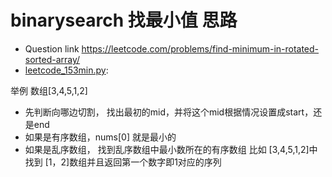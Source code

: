 # binarysearch 找最小值 思路  
* Question link  https://leetcode.com/problems/find-minimum-in-rotated-sorted-array/
* [leetcode_153min.py](./leetcode_153min.py):

举例 数组[3,4,5,1,2] 
* 先判断向哪边切割， 找出最初的mid，并将这个mid根据情况设置成start，还是end
* 如果是有序数组，nums[0] 就是最小的
* 如果是乱序数组， 找到乱序数组中最小数所在的有序数组 比如 [3,4,5,1,2]中找到 [1，2]数组并且返回第一个数字即1对应的序列  